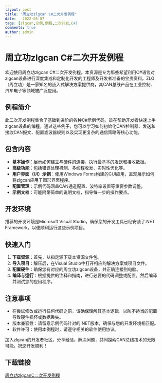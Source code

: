 ```yaml
---
layout: post
title: "周立功zlgcan C#二次开发例程"
date:   2022-05-07
tags: [zlgcan,示例,例程,二次开发,C#]
comments: true
author: admin
---
```

# 周立功zlgcan C#二次开发例程

欢迎使用周立功zlgcan C#二次开发例程。本资源是专为那些希望利用C#语言对zlgcan设备进行深度集成和定制化开发的工程师及开发者准备的宝贵资料。ZLG（周立功）是一家知名的嵌入式解决方案提供商，其CAN总线产品在工业控制、汽车电子等领域被广泛应用。

## 例程简介

此二次开发例程集合了基础到进阶的各种C#示例代码，旨在帮助开发者快速上手zlgcan设备的编程。通过这些例子，您可以学习如何初始化CAN控制器、发送和接收CAN报文、配置滤波器规则以及实现更复杂的通信策略等核心功能。

## 包含内容

- **基本操作**：展示如何建立与硬件的连接，执行最基本的发送和接收数据。
- **高级功能**：包括错误处理机制、多线程收发、实时性优化等。
- **用户界面（UI）示例**：使用Windows Forms构建的GUI应用，直观展示如何将zlgcan应用于图形界面程序。
- **配置管理**：示例代码涵盖CAN通道配置、波特率设置等重要参数调整。
- **示例文档**：可能附带简单的说明文档，指导每一步的操作要点。

## 开发环境

推荐的开发环境是Microsoft Visual Studio，确保您的开发工具已经安装了.NET Framework，以便顺利运行这些示例项目。

## 快速入门

1. **下载资源**：首先，从指定源下载本资源文件包。
2. **导入项目**：解压后，在Visual Studio中打开相应的解决方案或项目文件。
3. **配置硬件**：确保您有对应的周立功zlgcan设备，并正确连接到电脑。
4. **编译与运行**：根据提供的注释和指南，进行必要的代码调整或配置，然后编译并测试您的应用程序。

## 注意事项

- 在尝试修改或运行任何代码之前，请确保理解其基本逻辑，以防不适当的配置导致硬件损坏或数据丢失。
- 版本兼容性：请留意示例代码针对的.NET版本，确保与您的开发环境相匹配。
- 软件许可：使用本例程时，请遵守相关的软件使用协议。

加入zlgcan的开发者社区，分享经验，解决问题，共同探索CAN总线技术的无限可能。祝您开发顺利！

## 下载链接

[周立功zlgcanC二次开发例程](https://pan.quark.cn/s/02d3f73715f5)